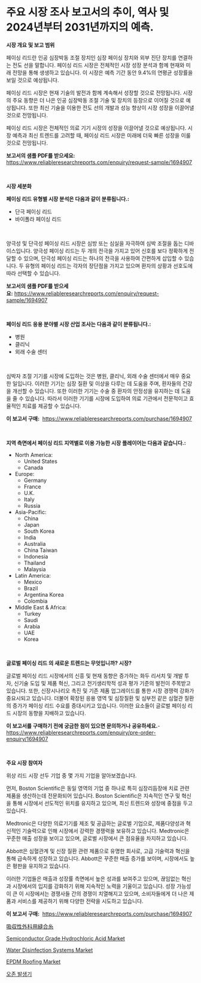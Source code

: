 <p><h1>주요 시장 조사 보고서의 추이, 역사 및 2024년부터 2031년까지의 예측.</h1></p><p><strong>시장 개요 및 보고 범위</strong></p>
<p><p>페이싱 리드란 인공 심장박동 조절 장치인 심장 페이싱 장치와 외부 진단 장치를 연결하는 전도 선을 말합니다. 페이싱 리드 시장은 전체적인 시장 성장 분석과 함께 현재와 미래 전망을 통해 생생하고 있습니다. 이 시장은 예측 기간 동안 9.4%의 연평균 성장률을 보일 것으로 예상됩니다.</p><p>페이싱 리드 시장은 현재 기술의 발전과 함께 계속해서 성장할 것으로 전망됩니다. 시장의 주요 동향은 더 나은 인공 심장박동 조절 기술 및 장치의 등장으로 이어질 것으로 예상됩니다. 또한 최신 기술을 이용한 전도 선의 개발과 성능 향상이 시장 성장을 이끌어낼 것으로 전망됩니다.</p><p>페이싱 리드 시장은 전체적인 의료 기기 시장의 성장을 이끌어낼 것으로 예상됩니다. 시장 예측과 최신 트렌드를 고려할 때, 페이싱 리드 시장은 미래에 더욱 빠른 성장을 이룰 것으로 전망됩니다.</p></p>
<p><strong>보고서의 샘플 PDF를 받으세요:</strong> <a href="https://www.reliableresearchreports.com/enquiry/request-sample/1694907">https://www.reliableresearchreports.com/enquiry/request-sample/1694907</a></p>
<p>&nbsp;</p>
<p><strong>시장 세분화</strong></p>
<p><strong>페이싱 리드 유형별 시장 분석은 다음과 같이 분류됩니다.:</strong></p>
<p><ul><li>단극 페이싱 리드</li><li>바이폴라 페이싱 리드</li></ul></p>
<p>&nbsp;</p>
<p><p>양극성 및 단극성 페이싱 리드 시장은 심방 또는 심실을 자극하여 심박 조절을 돕는 디바이스입니다. 양극성 페이싱 리드는 두 개의 전극을 가지고 있어 신호를 보다 정확하게 전달할 수 있으며, 단극성 페이싱 리드는 하나의 전극을 사용하여 간편하게 삽입할 수 있습니다. 두 유형의 페이싱 리드는 각자의 장단점을 가지고 있으며 환자의 상황과 선호도에 따라 선택할 수 있습니다.</p></p>
<p><strong>보고서의 샘플 PDF를 받으세요:</strong>&nbsp;<a href="https://www.reliableresearchreports.com/enquiry/request-sample/1694907">https://www.reliableresearchreports.com/enquiry/request-sample/1694907</a></p>
<p>&nbsp;</p>
<p><strong> 페이싱 리드 응용 분야별 시장 산업 조사는 다음과 같이 분류됩니다.:</strong></p>
<p><ul><li>병원</li><li>클리닉</li><li>외래 수술 센터</li></ul></p>
<p>&nbsp;</p>
<p><p>심박자 조절 기기를 시장에 도입하는 것은 병원, 클리닉, 외래 수술 센터에서 매우 중요한 일입니다. 이러한 기기는 심장 질환 및 이상을 다루는 데 도움을 주며, 환자들의 건강을 개선할 수 있습니다. 또한 이러한 기기는 수술 중 환자의 안정성을 유지하는 데 도움을 줄 수 있습니다. 따라서 이러한 기기를 시장에 도입하여 의료 기관에서 전문적이고 효율적인 치료를 제공할 수 있습니다.</p></p>
<p><strong>이 보고서 구매:</strong>&nbsp; <a href="https://www.reliableresearchreports.com/purchase/1694907">https://www.reliableresearchreports.com/purchase/1694907</a></p>
<p>&nbsp;</p>
<p><strong>지역 측면에서 페이싱 리드 지역별로 이용 가능한 시장 플레이어는 다음과 같습니다.:</strong></p>
<p><ul>
    <li>
        North America:
        <ul>
            <li>United States</li>
            <li>Canada</li>
        </ul>
    </li>
    <li>
        Europe:
        <ul>
            <li>Germany</li>
            <li>France</li>
            <li>U.K.</li>
            <li>Italy</li>
            <li>Russia</li>
        </ul>
    </li>
    <li>
        Asia-Pacific:
        <ul>
            <li>China</li>
            <li>Japan</li>
            <li>South Korea</li>
            <li>India</li>
            <li>Australia</li>
            <li>China Taiwan</li>
            <li>Indonesia</li>
            <li>Thailand</li>
            <li>Malaysia</li>
        </ul>
    </li>
    <li>
        Latin America:
        <ul>
            <li>Mexico</li>
            <li>Brazil</li>
            <li>Argentina Korea</li>
            <li>Colombia</li>
        </ul>
    </li>
    <li>
        Middle East & Africa:
        <ul>
            <li>Turkey</li>
            <li>Saudi</li>
            <li>Arabia</li>
            <li>UAE</li>
            <li>Korea</li>
        </ul>
    </li>
    </ul></p>
<p>&nbsp;</p>
<p><strong>글로벌 페이싱 리드 의 새로운 트렌드는 무엇입니까? 시장?</strong></p>
<p><p>글로벌 페이싱 리드 시장에서의 신흥 및 현재 동향은 증가하는 화두 리서치 및 개발 투자, 신기술 도입 및 제품 혁신, 그리고 전기생리학적 성과 평가 기준의 발전이 주목받고 있습니다. 또한, 신장시나리오 촉진 및 기존 제품 업그레이드를 통한 시장 경쟁력 강화가 중요시되고 있습니다. 더불어 확장된 응용 영역 및 심장질환 및 심부전 같은 심혈관 질환의 증가가 페이싱 리드 수요를 증대시키고 있습니다. 이러한 요소들이 글로벌 페이싱 리드 시장의 동향을 지배하고 있습니다.</p></p>
<p><strong>이 보고서를 구매하기 전에 궁금한 점이 있으면 문의하거나 공유하세요.</strong>- <a href="https://www.reliableresearchreports.com/enquiry/pre-order-enquiry/1694907">https://www.reliableresearchreports.com/enquiry/pre-order-enquiry/1694907</a></p>
<p>&nbsp;</p>
<p><strong>주요 시장 참여자</strong></p>
<p><p>위상 리드 시장 선두 기업 중 몇 가지 기업을 알아보겠습니다.</p><p>먼저, Boston Scientific은 동일 영역의 기업 중 하나로 특히 심장리듬장애 치료 관련 제품을 생산하는데 전문화되어 있습니다. Boston Scientific은 지속적인 연구 및 혁신을 통해 시장에서 선도적인 위치를 유지하고 있으며, 최신 트렌드와 성장에 중점을 두고 있습니다.</p><p>Medtronic은 다양한 의료기기를 제조 및 공급하는 글로벌 기업으로, 제품다양성과 혁신적인 기술력으로 인해 시장에서 강력한 경쟁력을 보유하고 있습니다. Medtronic은 꾸준한 매출 성장을 보이고 있으며, 글로벌 시장에서 큰 점유율을 차지하고 있습니다.</p><p>Abbott은 심혈관계 및 신장 질환 관련 제품으로 유명한 회사로, 고급 기술력과 혁신을 통해 급속하게 성장하고 있습니다. Abbott은 꾸준한 매출 증가를 보이며, 시장에서도 높은 평판을 유지하고 있습니다.</p><p>이러한 기업들은 매출과 성장률 측면에서 높은 성과를 보여주고 있으며, 끊임없는 혁신과 시장에서의 입지를 강화하기 위해 지속적인 노력을 기울이고 있습니다. 성장 가능성이 큰 이 시장에서는 경쟁사들 간의 경쟁이 치열해지고 있으며, 소비자들에게 더 나은 제품과 서비스를 제공하기 위해 다양한 전략을 시도하고 있습니다.</p></p>
<p><strong>이 보고서 구매:</strong>&nbsp;&nbsp;<a href="https://www.reliableresearchreports.com/purchase/1694907">https://www.reliableresearchreports.com/purchase/1694907</a></p>
<p><p><a href="https://github.com/hwbcz413288296/Market-Research-Report-List-1/blob/main/4848837191474.md">吸収性外科用縫合糸</a></p><p><a href="https://forested-sushi-9b0.notion.site/Insights-into-Semiconductor-Grade-Hydrochloric-Acid-Market-Size-Analysing-Market-Share-Trends-and-9d37dca53d344569ab8ec94ad6d56499">Semiconductor Grade Hydrochloric Acid Market</a></p><p><a href="https://issuu.com/reportprime-2/docs/water-disinfection-systems-market-size-2030.pptx">Water Disinfection Systems Market</a></p><p><a href="https://issuu.com/reportprime-2/docs/epdm-roofing-market-size-2030.pptx">EPDM Roofing Market</a></p><p><a href="https://github.com/bunxhcci35271755/Market-Research-Report-List-1/blob/main/7274905191318.md">오존 발생기</a></p></p>
